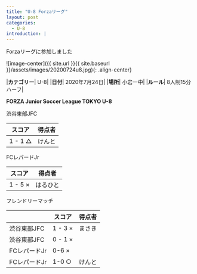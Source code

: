 ```yaml
---
title: "U-8 Forzaリーグ"
layout: post
categories:
  - U-8
introduction: |
---
```


Forzaリーグに参加しました

![image-center]({{ site.url }}{{ site.baseurl }}/assets/images/20200724u8.jpg){: .align-center}

|**カテゴリー**| U-8|
|**日付**| 2020年7月24日|
|**場所**| 小岩一中|
|**ルール**| 8人制15分ハーフ|

**FORZA Junior Soccer League TOKYO U-8**

渋谷東部JFC

|スコア|得点者|
|-----|-----|
|1 - 1 △|けんと|

FCレパードJr

|スコア|得点者|
|-----|-----|
|1 - 5 ×|はるひと|

フレンドリーマッチ

||スコア|得点者|
|----|-----|-----|
|渋谷東部JFC|1 - 3 ×|まさき|
|渋谷東部JFC|0 - 1 ×||
| FCレパードJr|0-6 ×||
| FCレパードJr|1-0 ○|けんと|


